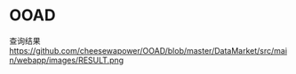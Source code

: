 # OOAD

查询结果
https://github.com/cheesewapower/OOAD/blob/master/DataMarket/src/main/webapp/images/RESULT.png
